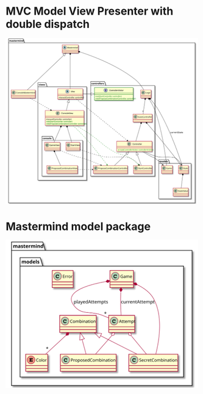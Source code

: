# MVC Model View Presenter with double dispatch
![mastermind](doc/mastermindDoubleDispatch.svg)


# Mastermind model package
![mastermind](doc/mastermindModel.svg)




